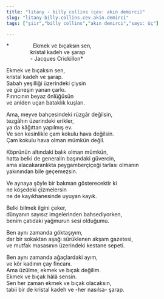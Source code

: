 ```yaml
---
title: "litany - billy collins (çev: akın demirci)"
slug: "litany-billy.collins.cev.akin.demirci"
tags: ["şiir","billy collins","akın demirci","sayı: üç"]

---
```

*                Ekmek ve bıçaksın sen,\
                kristal kadeh ve şarap\
                - Jacques Crickillon*

Ekmek ve bıçaksın sen,\
kristal kadeh ve şarap.\
Sabah yeşilliği üzerindeki çiysin\
ve güneşin yanan çarkı.\
Fırıncının beyaz önlüğüsün\
ve aniden uçan bataklık kuşları.

Ama, meyve bahçesindeki rüzgâr değilsin,\
tezgâhın üzerindeki erikler,\
ya da kâğıttan yapılmış ev.\
Ve sen kesinlikle çam kokulu hava değilsin.\
Çam kokulu hava olman mümkün değil.

Köprünün altındaki balık olman mümkün,\
hatta belki de generalin başındaki güvercin,\
ama alacakaranlıkta peygamberçiçeği tarlası olmanın\
yakınından bile geçemezsin.

Ve aynaya şöyle bir bakman gösterecektir ki\
ne köşedeki çizmelersin\
ne de kayıkhanesinde uyuyan kayık.

Belki bilmek ilgini çeker,\
dünyanın sayısız imgelerinden bahsediyorken,\
benim çatıdaki yağmurun sesi olduğumu.

Ben aynı zamanda göktaşıyım,\
dar bir sokaktan aşağı sürüklenen akşam gazetesi,\
ve mutfak masasının üzerindeki kestane sepeti.

Ben aynı zamanda ağaçlardaki ayım,\
ve kör kadının çay fincanı.\
Ama üzülme, ekmek ve bıçak değilim.\
Ekmek ve bıçak hâlâ sensin.\
Sen her zaman ekmek ve bıçak olacaksın,\
tabii bir de kristal kadeh ve -her nasılsa- şarap.
